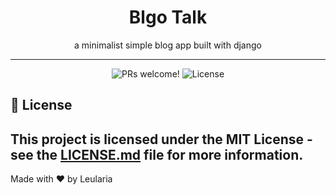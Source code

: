 <h1 align="center">
    Blgo Talk
</h1>
<p align="center">
    a minimalist simple blog app built with django
</p>

<hr />

<p align="center">
  <img src="https://img.shields.io/static/v1?label=PRs&message=welcome&style=for-the-badge&color=B45&labelColor=111" alt="PRs welcome!" />

  <img alt="License" src="https://img.shields.io/github/license/LeulAria/blogtalk?style=for-the-badge&color=24B36B&labelColor=000000">
</p>

## 📝 License

This project is licensed under the MIT License - see the [LICENSE.md](LICENSE.md) file for more information.
---

Made with ♥ by Leularia